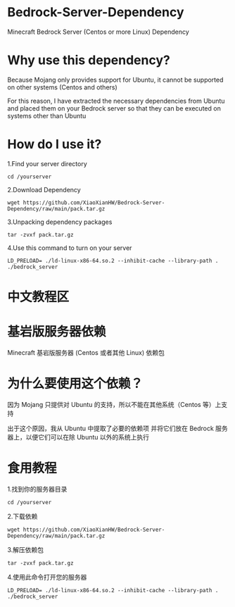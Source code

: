 # Bedrock-Server-Dependency
Minecraft Bedrock Server (Centos or more Linux) Dependency

# Why use this dependency?
Because Mojang only provides support for Ubuntu, it cannot be supported on other systems (Centos and others)

For this reason, I have extracted the necessary dependencies from Ubuntu and placed them on your Bedrock server so that they can be executed on systems other than Ubuntu

# How do I use it?
1.Find your server directory
<pre><code>cd /yourserver
</code></pre>

2.Download Dependency
<pre><code>wget https://github.com/XiaoXianHW/Bedrock-Server-Dependency/raw/main/pack.tar.gz
</code></pre>

3.Unpacking dependency packages
<pre><code>tar -zvxf pack.tar.gz
</code></pre>

4.Use this command to turn on your server
<pre><code>LD_PRELOAD= ./ld-linux-x86-64.so.2 --inhibit-cache --library-path . ./bedrock_server
</code></pre>

# 中文教程区
# 基岩版服务器依赖
Minecraft 基岩版服务器 (Centos 或者其他 Linux) 依赖包

# 为什么要使用这个依赖？
因为 Mojang 只提供对 Ubuntu 的支持，所以不能在其他系统（Centos 等）上支持

出于这个原因，我从 Ubuntu 中提取了必要的依赖项
并将它们放在 Bedrock 服务器上，以便它们可以在除 Ubuntu 以外的系统上执行

# 食用教程
1.找到你的服务器目录
<pre><code>cd /yourserver
</code></pre>

2.下载依赖
<pre><code>wget https://github.com/XiaoXianHW/Bedrock-Server-Dependency/raw/main/pack.tar.gz
</code></pre>

3.解压依赖包
<pre><code>tar -zvxf pack.tar.gz
</code></pre>

4.使用此命令打开您的服务器
<pre><code>LD_PRELOAD= ./ld-linux-x86-64.so.2 --inhibit-cache --library-path . ./bedrock_server
</code></pre>
